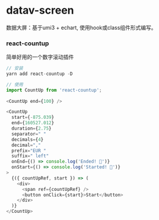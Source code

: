 # datav-screen
数据大屏：基于umi3 + echart, 使用hook或class组件形式编写。

### react-countup
简单好用的一个数字滚动插件
```javascript
// 安装
yarn add react-countup -D

// 使用
import CountUp from 'react-countup';
 
<CountUp end={100} />

<CountUp
  start={-875.039}
  end={160527.012}
  duration={2.75}
  separator=" "
  decimals={4}
  decimal=","
  prefix="EUR "
  suffix=" left"
  onEnd={() => console.log('Ended! 👏')}
  onStart={() => console.log('Started! 💨')}
>
  {({ countUpRef, start }) => (
    <div>
      <span ref={countUpRef} />
      <button onClick={start}>Start</button>
    </div>
  )}
</CountUp>
```
